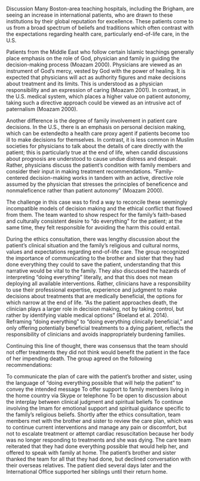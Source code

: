 Discussion
Many Boston-area teaching hospitals, including the Brigham, are seeing an increase in international patients, who are drawn to these institutions by their global reputation for excellence. These patients come to us from a broad spectrum of beliefs and traditions which often contrast with the expectations regarding health care, particularly end-of-life care, in the U.S.

Patients from the Middle East who follow certain Islamic teachings generally place emphasis on the role of God, physician and family in guiding the decision-making process (Moazam 2000). Physicians are viewed as an instrument of God’s mercy, vested by God with the power of healing. It is expected that physicians will act as authority figures and make decisions about treatment and its limits. This is understood as a physician responsibility and an expression of caring (Moazam 2001). In contrast, in the U.S. medical system, which places a higher value on patient autonomy, taking such a directive approach could be viewed as an intrusive act of paternalism (Moazam 2000).

Another difference is the degree of family involvement in patient care decisions. In the U.S., there is an emphasis on personal decision making, which can be extendedto a health care proxy agent if patients become too ill to make decisions for themselves. In contrast, it is less common in Muslim societies for physicians to talk about the details of care directly with the patient; this is particularly true at the end of life, when candid discussions about prognosis are understood to cause undue distress and despair. Rather, physicians discuss the patient’s condition with family members and consider their input in making treatment recommendations. “Family-centered decision-making works in tandem with an active, directive role assumed by the physician that stresses the principles of beneficence and nonmaleficence rather than patient autonomy” (Moazam 2000).

The challenge in this case was to find a way to reconcile these seemingly incompatible models of decision making and the ethical conflict that flowed from them. The team wanted to show respect for the family’s faith-based and culturally consistent desire to “do everything” for the patient; at the same time, they felt responsible for avoiding the harm this could entail.

During the ethics consultation, there was lengthy discussion about the patient’s clinical situation and the family’s religious and cultural norms, values and expectations regarding end-of-life care. The group recognized the importance of communicating to the brother and sister that they had done everything they could to save the patient, understanding that this narrative would be vital to the family. They also discussed the hazards of interpreting “doing everything” literally, and that this does not mean deploying all available interventions. Rather, clinicians have a responsibility to use their professional expertise, experience and judgment to make decisions about treatments that are medically beneficial, the options for which narrow at the end of life. “As the patient approaches death, the clinician plays a larger role in decision making, not by taking control, but rather by identifying viable medical options” (Roeland et al. 2014). Reframing “doing everything” to “doing everything clinically beneficial,” and only offering potentially beneficial treatments to a dying patient, reflects the responsibility of clinicians and avoids inappropriately burdening families.

Continuing this line of thought, there was consensus that the team should not offer treatments they did not think would benefit the patient in the face of her impending death. The group agreed on the following recommendations:

To communicate the plan of care with the patient’s brother and sister, using the language of “doing everything possible that will help the patient” to convey the intended message
To offer support to family members living in the home country via Skype or telephone
To be open to discussion about the interplay between clinical judgment and spiritual beliefs
To continue involving the Imam for emotional support and spiritual guidance specific to the family’s religious beliefs.
Shortly after the ethics consultation, team members met with the brother and sister to review the care plan, which was to continue current interventions and manage any pain or discomfort, but not to escalate treatment or attempt cardiac resuscitation because her body was no longer responding to treatments and she was dying. The care team reiterated that they had done everything possible that would help her, and offered to speak with family at home. The patient’s brother and sister thanked the team for all that they had done, but declined conversation with their overseas relatives. The patient died several days later and the International Office supported her siblings until their return home.

